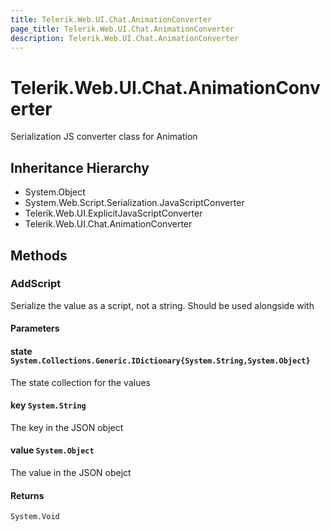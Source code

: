 ```yaml
---
title: Telerik.Web.UI.Chat.AnimationConverter
page_title: Telerik.Web.UI.Chat.AnimationConverter
description: Telerik.Web.UI.Chat.AnimationConverter
---
```


# Telerik.Web.UI.Chat.AnimationConverter

Serialization JS converter class for Animation

## Inheritance Hierarchy

* System.Object
* System.Web.Script.Serialization.JavaScriptConverter
* Telerik.Web.UI.ExplicitJavaScriptConverter
* Telerik.Web.UI.Chat.AnimationConverter

## Methods

###  AddScript

Serialize the value as a script, not a string. Should be used alongside with

#### Parameters

#### state `System.Collections.Generic.IDictionary{System.String,System.Object}`

The state collection for the values

#### key `System.String`

The key in the JSON object

#### value `System.Object`

The value in the JSON obejct

#### Returns

`System.Void` 

